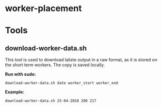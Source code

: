 # worker-placement

# Tools

## download-worker-data.sh
This tool is used to download laliste output in a raw format, as it is stored on the short term workers. The copy is saved locally.

**Run with sudo:**
```
download-worker-data.sh date worker_start worker_end
```
**Example:**

```
download-worker-data.sh 25-04-2018 200 217
```
